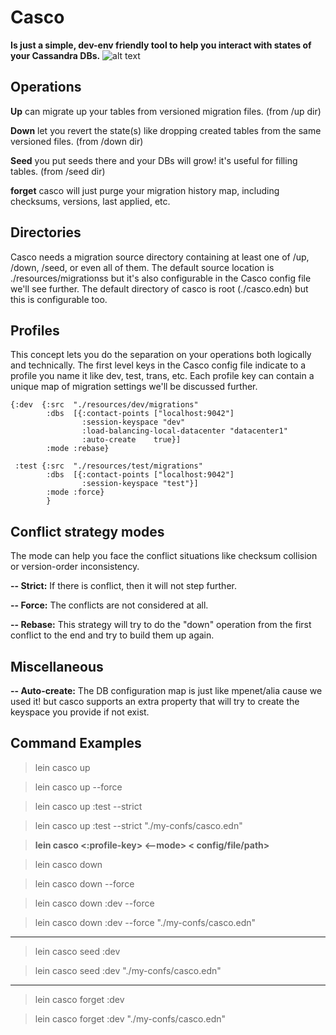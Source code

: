 # Casco

**Is just a simple, dev-env friendly tool to help you interact with states of your Cassandra DBs.**
![alt text](https://github.com/engr-Eghbali/Casco/tree/main/resources/casco-demo.gif "Casco Demo")

## Operations
**Up** can migrate up your tables from versioned migration files. (from /up dir)

**Down** let you revert the state(s) like dropping created tables from the same versioned files. (from /down dir)

**Seed** you put seeds there and your DBs will grow! it's useful for filling tables. (from /seed dir)

**forget** casco will just purge your migration history map, including checksums, versions, last applied, etc.


## Directories

Casco needs a migration source directory containing at least one of /up, /down, /seed, or even all of them.
The default source location is ./resources/migrationss but it's also configurable in the Casco config file we'll see further.
The default directory of casco is root (./casco.edn) but this is configurable too.

## Profiles
This concept lets you do the separation on your operations both logically and technically. The first level keys in the Casco config file indicate to a profile you name it like dev, test, trans, etc.
Each profile key can contain a unique map of migration settings we'll be discussed further.

    {:dev  {:src  "./resources/dev/migrations"
            :dbs  [{:contact-points ["localhost:9042"]
                    :session-keyspace "dev"
                    :load-balancing-local-datacenter "datacenter1"
                    :auto-create    true}]
            :mode :rebase}
    
     :test {:src  "./resources/test/migrations"
            :dbs  [{:contact-points ["localhost:9042"]
                    :session-keyspace "test"}]
            :mode :force}
			}

## Conflict strategy modes

The mode can help you face the conflict situations like checksum collision or version-order inconsistency.

**-- Strict:** If there is conflict, then it will not step further.

**-- Force:** The conflicts are not considered at all.

**-- Rebase:** This strategy will try to do the "down" operation from the first conflict to the end and try to build them up again.

## Miscellaneous

**-- Auto-create:** The DB configuration map is just like mpenet/alia cause we used it! but casco supports an extra property that will try to create the keyspace you provide if not exist.

## Command Examples

>lein casco up

>lein casco up --force

>lein casco up :test --strict

>lein casco up :test --strict  "./my-confs/casco.edn"

>**lein casco <operation> <:profile-key> <--mode>  < config/file/path>**

>lein casco down

>lein casco down --force

>lein casco down :dev --force

>lein casco down :dev --force "./my-confs/casco.edn"

---------------------------------------------------------

>lein casco seed :dev

>lein casco seed :dev "./my-confs/casco.edn"

----------------------------------------------------------
>lein casco forget :dev

>lein casco forget :dev "./my-confs/casco.edn"
